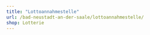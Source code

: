 ```yaml
---
title: "Lottoannahmestelle"
url: /bad-neustadt-an-der-saale/lottoannahmestelle/
shop: Lotterie
---
```

